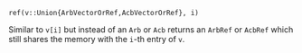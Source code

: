 ```
ref(v::Union{ArbVectorOrRef,AcbVectorOrRef}, i)
```

Similar to `v[i]` but instead of an `Arb` or `Acb` returns an `ArbRef` or `AcbRef` which still shares the memory with the `i`-th entry of `v`.
